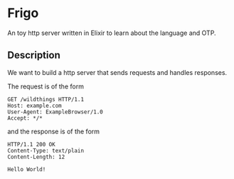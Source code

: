# Frigo

An toy http server written in Elixir to learn about the language and OTP.

## Description

We want to build a http server that sends requests and handles responses.

The request is of the form

```http
GET /wildthings HTTP/1.1
Host: example.com
User-Agent: ExampleBrowser/1.0
Accept: */*
```

and the response is of the form

```http
HTTP/1.1 200 OK
Content-Type: text/plain
Content-Length: 12

Hello World!
```
